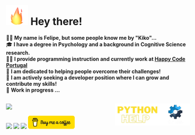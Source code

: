 
# <img alt="img" height="55" width="60" src="https://raw.githubusercontent.com/beckerfelipee/ImagesDB/main/Misc/fire.gif"> Hey there! 

🙋‍♂️ **My name is Felipe, but some people know me by "Kiko"...** <br>
🎓 **I have a degree in Psychology and a background in Cognitive Science research.** <br>
👨‍💻 **I provide programming instruction and currently work at [Happy Code Portugal](https://www.linkedin.com/company/happycodept/)** <br>
💪 **I am dedicated to helping people overcome their challenges!** <br>
💼 **I am actively seeking a developer position where I can grow and contribute my skills!** <br>
🚀 **Work in progress ...** <br>

<!-- 🌐 **I am always open to new challenges and opportunities!** <br> -->
<!-- 🐍 **Python is my therapy, but i'm always exploring new tools...** <br> -->


##

 <a href="https://beckerfelipee.github.io/GPTool-LandingPage/">
  <img align="right" alt="Gptool" height="60" width="80" src="https://raw.githubusercontent.com/beckerfelipee/ImagesDB/main/GPTool/GPToolLogo1.gif">
</a>
 <a href="https://raw.githubusercontent.com/beckerfelipee/ImagesDB/main/PythonHelp/Python%20Help.png">
  <img align="right" alt="Python-help" height="60" src="https://raw.githubusercontent.com/beckerfelipee/ImagesDB/main/PythonHelp/PythonHelp.png">
</a>
<p align="left"> <img src="https://skillicons.dev/icons?i=github,pycharm,vscode,replit,py,css,html,js,nodejs"> </p>
<a href="https://cdn.discordapp.com/attachments/770989141134671925/1160196258691022888/Kikope_Discord.png?ex=6533c7f7&is=652152f7&hm=95c883607f5586049b244be135897da722efa19adeaa7f4a372595650b44147a&" target="_blank"><img 
height='36' src="https://img.shields.io/badge/Discord-7289DA?style=for-the-badge&logo=discord&logoColor=white" target="_blank"></a> 
<a href = "mailto:beckerfelipee@gmail.com"><img height='36' src="https://img.shields.io/badge/-Gmail-%23333?style=for-the-badge&logo=gmail&logoColor=white" target="_blank"></a>
<a href="https://www.linkedin.com/in/felipebeckersantos/" target="_blank"><img height='36' src="https://img.shields.io/badge/-LinkedIn-%230077B5?style=for-the-badge&logo=linkedin&logoColor=white" target="_blank"></a> 
<a href='https://www.buymeacoffee.com/beckerfelipee' target='_blank'><img height='36' style='border:0px;height:36px;' src='https://raw.githubusercontent.com/beckerfelipee/ImagesDB/main/Misc/BuyMeCoffee.png' border='0' alt='Buy Me a Coffee' /></a>


